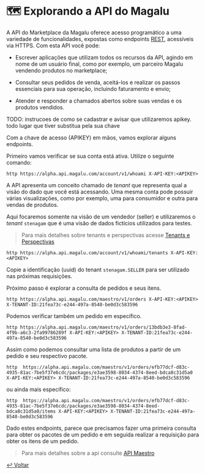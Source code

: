 # 🗺️ Explorando a API do Magalu

A API do Marketplace da Magalu oferece acesso programático a uma variedade de funcionalidades, expostas como endpoints [REST](https://becode.com.br/o-que-e-api-rest-e-restful/), acessíveis via HTTPS. Com esta API você pode:

* Escrever aplicações que utilizam todos os recursos da API, agindo em nome de um usuário final, como por exemplo, um parceiro Magalu vendendo produtos no marketplace;

* Consultar seus pedidos de venda, aceitá-los e realizar os passos essenciais para sua operação, incluindo faturamento e envio;

* Atender e responder a chamados abertos sobre suas vendas e os produtos vendidos.


TODO: instrucoes de como se cadastrar e avisar que utilizaremos apikey.
todo lugar que tiver <apikey> substitua pela sua chave

Com a chave de acesso (APIKEY) em mãos, vamos explorar alguns endpoints.

Primeiro vamos verificar se sua conta está ativa. Utilize o seguinte comando:

```
http https://alpha.api.magalu.com/account/v1/whoami X-API-KEY:<APIKEY>
```

A API apresenta um conceito chamado de _tenant_ que representa qual a visão do dado que você está acessando. Uma mesma conta pode possuir várias visualizações, como por exemplo, uma para consumidor e outra para vendas de produtos.

Aqui focaremos somente na visão de um vendedor (seller) e utilizaremos o _tenant_ `stenagam` que é uma visão de dados fictícios utilizados para testes.

> Para mais detalhes sobre tenants e perspectivas acesse [Tenants e Perspectivas](https://alpha.dev.magalu.com/guias/walkthrough#tenants-e-perspectivas)

```
http https://alpha.api.magalu.com/account/v1/whoami/tenants X-API-KEY:<APIKEY>
```

Copie a identificação (uuid) do tenant `stenagam.SELLER` para ser utilizado nas próximas requisições.

Próximo passo é explorar a consulta de pedidos e seus itens.

```
http https://alpha.api.magalu.com/maestro/v1/orders X-API-KEY:<APIKEY> X-TENANT-ID:21fea73c-e244-497a-8540-be0d3c583596
```

Podemos verificar também um pedido em específico.

```
http https://alpha.api.magalu.com/maestro/v1/orders/13bdb3e3-8fad-4f9b-a6c3-2fa99786289f X-API-KEY:<APIKEY> X-TENANT-ID:21fea73c-e244-497a-8540-be0d3c583596
```

Assim como podemos consultar uma lista de produtos a partir de um pedido e seu respectivo pacote.

```
http  https://alpha.api.magalu.com/maestro/v1/orders/efb77dcf-d83c-4935-81ac-7be5f37e6cdc/packages/e3ae3598-8034-4374-8eed-bdca8c31d5a0 X-API-KEY:<APIKEY> X-TENANT-ID:21fea73c-e244-497a-8540-be0d3c583596
```

ou ainda mais específico:

```
http  https://alpha.api.magalu.com/maestro/v1/orders/efb77dcf-d83c-4935-81ac-7be5f37e6cdc/packages/e3ae3598-8034-4374-8eed-bdca8c31d5a0/items X-API-KEY:<APIKEY> X-TENANT-ID:21fea73c-e244-497a-8540-be0d3c583596
```

Dado estes endpoints, parece que precisamos fazer uma primeira consulta para obter os pacotes de um pedido e em seguida realizar a requisição para obter os itens de um pedido.

> Para mais detalhes sobre a api consulte [API Maestro](https://alpha.dev.magalu.com/apis/maestro)

[↩️ Voltar](externos.md#)
